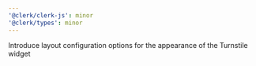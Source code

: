 ```yaml
---
'@clerk/clerk-js': minor
'@clerk/types': minor
---
```


Introduce layout configuration options for the appearance of the Turnstile widget
